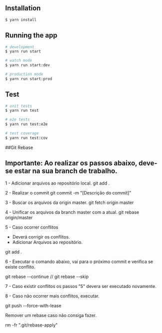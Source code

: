 ## Installation

```bash
$ yarn install
```

## Running the app

```bash
# development
$ yarn run start

# watch mode
$ yarn run start:dev

# production mode
$ yarn run start:prod
```

## Test

```bash
# unit tests
$ yarn run test

# e2e tests
$ yarn run test:e2e

# test coverage
$ yarn run test:cov
```

##Git Rebase

## Importante: Ao realizar os passos abaixo, deve-se estar na sua branch de trabalho.

1 - Adicionar arquivos ao repositório local.
git add .

2 - Realizar o commit
git commit -m "[Descrição do commit]"

3 - Buscar os arquivos da origin master.
git fetch origin master

4 - Unificar os arquivos da branch master com a atual.
git rebase origin/master

5 - Caso ocorrer conflitos
- Deverá corrigir os conflitos.
- Adicionar Arquivos ao repositório.

git add .

6 - Executar o comando abaixo, vai para o próximo commit e verifica se existe conflito.

git rebase --continue // git rebase --skip

7 - Caso existir conflitos os passos "5" devera ser executado novamente.

8 - Caso não ocorrer mais conflitos, executar.

git push --force-with-lease

Remover um rebase caso não consiga fazer.

rm -fr ".git/rebase-apply"
